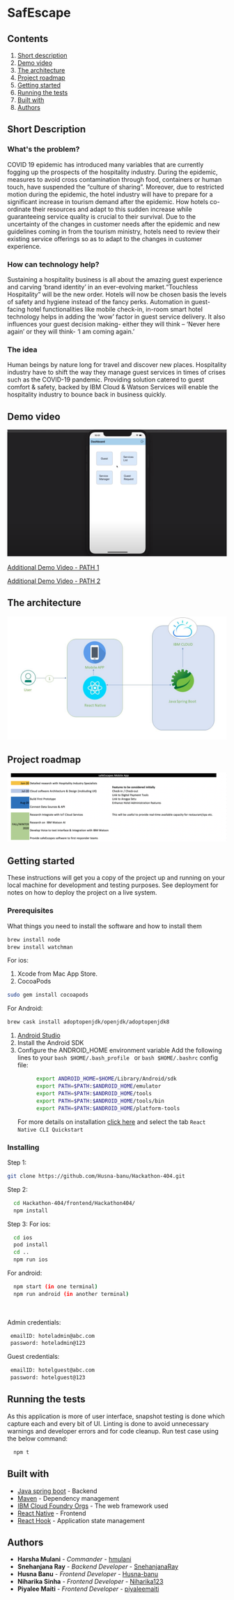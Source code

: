 # SafEscape

## Contents

1. [Short description](#short-description)
1. [Demo video](#demo-video)
1. [The architecture](#the-architecture)
1. [Project roadmap](#project-roadmap)
1. [Getting started](#getting-started)
1. [Running the tests](#running-the-tests)
1. [Built with](#built-with)
1. [Authors](#authors)

## Short Description

### What's the problem?

COVID 19 epidemic has introduced many variables that are currently fogging up the prospects of the hospitality industry. During the epidemic, measures to avoid cross contamination through food, containers or human touch, have suspended the “culture of sharing”. Moreover, due to restricted motion during the epidemic, the hotel industry will have to prepare for a significant increase in tourism demand after the epidemic. How hotels co-ordinate their resources and adapt to this sudden increase while guaranteeing service quality is crucial to their survival. 
Due to the uncertainty of the changes in customer needs after the epidemic and new guidelines coming in from the tourism ministry, hotels need to review their existing service offerings so as to adapt to the changes in customer experience.


### How can technology help?

Sustaining a hospitality business is all about the amazing guest experience and carving ‘brand identity’ in an ever-evolving market.“Touchless Hospitality” will be the new order. Hotels will now be chosen basis the levels of safety and hygiene instead of the fancy perks. 
Automation in guest-facing hotel functionalities like mobile check-in, in-room smart hotel technology helps in adding the ‘wow’ factor in guest service delivery. It also influences your guest decision making- either they will think – ‘Never here again’ or they will think- ‘I am coming again.’


### The idea

Human beings by nature long for travel and discover new places. Hospitality industry have to shift the way they manage guest services in times of crises such as the COVID-19 pandemic. Providing solution catered to guest comfort & safety, backed by IBM Cloud & Watson Services will enable the hospitality industry to bounce back in business quickly.

## Demo video

[![Watch the video](safEscapes.png)](https://youtu.be/3MwBVaBcWXY)

[Additional Demo Video - PATH 1](https://youtu.be/hysV_vf1-30)

[Additional Demo Video - PATH 2](https://youtu.be/Clw-TggCs3o) 

## The architecture
![Architect](Architect.jpg)

## Project roadmap

![Roadmap](roadmap.png)

## Getting started

These instructions will get you a copy of the project up and running on your local machine for development and testing purposes. See deployment for notes on how to deploy the project on a live system.

### Prerequisites

What things you need to install the software and how to install them

```bash
brew install node
brew install watchman
```
For ios:
 1. Xcode from Mac App Store.
 1. CocoaPods
```bash
sudo gem install cocoapods
```
For Android:
```bash
brew cask install adoptopenjdk/openjdk/adoptopenjdk8
```
1. [Android Studio](https://developer.android.com/studio/index.html)
1. Install the Android SDK
1. Configure the ANDROID_HOME environment variable
    Add the following lines to your ```bash $HOME/.bash_profile ``` or ```bash $HOME/.bashrc``` config file:
    ```bash
          export ANDROID_HOME=$HOME/Library/Android/sdk
          export PATH=$PATH:$ANDROID_HOME/emulator
          export PATH=$PATH:$ANDROID_HOME/tools
          export PATH=$PATH:$ANDROID_HOME/tools/bin
          export PATH=$PATH:$ANDROID_HOME/platform-tools
      ```
   For more details on installation [click here](https://reactnative.dev/docs/environment-setup) and select the tab `React Native CLI Quickstart`

### Installing

Step 1:

```bash
git clone https://github.com/Husna-banu/Hackathon-404.git
```
Step 2:
```bash
  cd Hackathon-404/frontend/Hackathon404/
  npm install
```
Step 3:
For ios:
```bash
  cd ios
  pod install
  cd ..
  npm run ios
```
For android:
```bash
  npm start (in one terminal)
  npm run android (in another terminal)
  
  
```
Admin credentials:
```bash
 emailID: hoteladmin@abc.com
 password: hoteladmin@123
 ```
Guest credentials:
```bash
 emailID: hotelguest@abc.com
 password: hotelguest@123
 ```
## Running the tests

As this application is more of user interface, snapshot testing is done which capture each and every bit of UI.
Linting is done to avoid unnecessary warnings and developer errors and for code cleanup. 
Run test case using the below command:

```bash 
  npm t 
```

## Built with

* [Java spring boot](https://spring.io/guides/gs/spring-boot/) - Backend
* [Maven](https://maven.apache.org/) - Dependency management
* [IBM Cloud Foundry Orgs](https://cloud.ibm.com/catalog?search=cloud%20foundary#search_results) - The web framework used
* [React Native](https://reactnative.dev/) - Frontend
* [React Hook](https://reactjs.org/docs/hooks-intro.html) - Application state management


## Authors

* **Harsha Mulani** - *Commander* - [hmulani](https://github.com/hmulani)
* **Snehanjana Ray** - *Backend Developer* - [SnehanjanaRay](https://github.com/SnehanjanaRay)
* **Husna Banu** - *Frontend Developer* - [Husna-banu](https://github.com/Husna-banu)
* **Niharika Sinha** - *Frontend Developer* - [Niharika123](https://github.com/Niharika123)
* **Piyalee Maiti** - *Frontend Developer* - [piyaleemaiti](https://github.com/piyaleemaiti)

